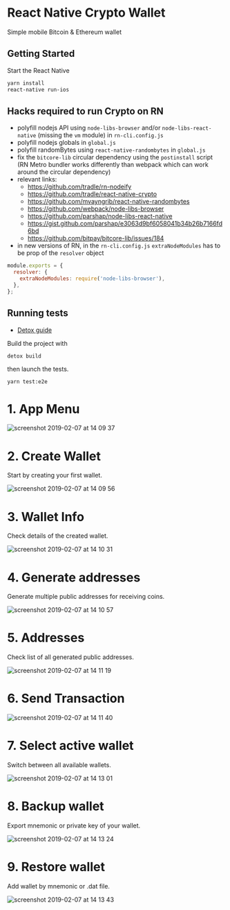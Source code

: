 # React Native Crypto Wallet

Simple mobile Bitcoin & Ethereum wallet

## Getting Started

Start the React Native

```sh
yarn install
react-native run-ios
```

## Hacks required to run Crypto on RN

- polyfill nodejs API using `node-libs-browser` and/or `node-libs-react-native` (missing the `vm` module) in `rn-cli.config.js`
- polyfill nodejs globals in `global.js`
- polyfill randomBytes using `react-native-randombytes` in `global.js`
- fix the `bitcore-lib` circular dependency using the `postinstall` script (RN Metro bundler works differently than webpack which can work around the circular dependency)
- relevant links:
  - https://github.com/tradle/rn-nodeify
  - https://github.com/tradle/react-native-crypto
  - https://github.com/mvayngrib/react-native-randombytes
  - https://github.com/webpack/node-libs-browser
  - https://github.com/parshap/node-libs-react-native
  - https://gist.github.com/parshap/e3063d9bf6058041b34b26b7166fd6bd
  - https://github.com/bitpay/bitcore-lib/issues/184
- in new versions of RN, in the `rn-cli.config.js` `extraNodeModules` has to be prop of the `resolver` object

```js
module.exports = {
  resolver: {
    extraNodeModules: require('node-libs-browser'),
  },
};
```

## Running tests

- [Detox guide](https://github.com/wix/Detox/blob/master/docs/Introduction.GettingStarted.md)

Build the project with

```
detox build
```

then launch the tests.

```
yarn test:e2e
```

# 1. App Menu

![screenshot 2019-02-07 at 14 09 37](https://user-images.githubusercontent.com/38855190/52413908-22b8f400-2ae3-11e9-9bd7-ce15276414df.png)

# 2. Create Wallet

Start by creating your first wallet.

![screenshot 2019-02-07 at 14 09 56](https://user-images.githubusercontent.com/38855190/52413924-2ba9c580-2ae3-11e9-9eb5-5c7178d659b8.png)

# 3. Wallet Info

Check details of the created wallet.

![screenshot 2019-02-07 at 14 10 31](https://user-images.githubusercontent.com/38855190/52413947-3b290e80-2ae3-11e9-92f3-e155fb29c0af.png)

# 4. Generate addresses

Generate multiple public addresses for receiving coins.

![screenshot 2019-02-07 at 14 10 57](https://user-images.githubusercontent.com/38855190/52413996-5dbb2780-2ae3-11e9-86f7-e1077a089568.png)

# 5. Addresses

Check list of all generated public addresses.

![screenshot 2019-02-07 at 14 11 19](https://user-images.githubusercontent.com/38855190/52414038-788d9c00-2ae3-11e9-9bf6-43e8bbae5238.png)

# 6. Send Transaction

![screenshot 2019-02-07 at 14 11 40](https://user-images.githubusercontent.com/38855190/52414057-8511f480-2ae3-11e9-97d3-6fcfb52abda2.png)

# 7. Select active wallet

Switch between all available wallets.

![screenshot 2019-02-07 at 14 13 01](https://user-images.githubusercontent.com/38855190/52414075-95c26a80-2ae3-11e9-9658-d7599c9304e2.png)

# 8. Backup wallet

Export mnemonic or private key of your wallet.

![screenshot 2019-02-07 at 14 13 24](https://user-images.githubusercontent.com/38855190/52414092-a377f000-2ae3-11e9-8684-5f8eca19645f.png)

# 9. Restore wallet

Add wallet by mnemonic or .dat file.

![screenshot 2019-02-07 at 14 13 43](https://user-images.githubusercontent.com/38855190/52414127-be4a6480-2ae3-11e9-8474-6caa8258f6ba.png)
